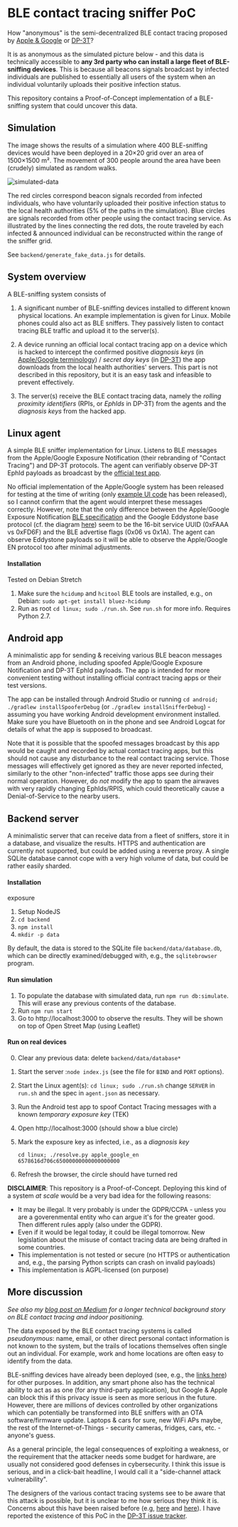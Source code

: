 # BLE contact tracing sniffer PoC

How "anonymous" is the semi-decentralized BLE contact tracing proposed by [Apple & Google](https://www.apple.com/covid19/contacttracing) or [DP-3T](https://github.com/DP-3T/documents)?

It is as anonymous as the simulated picture below - and this data is technically accessible to **any 3rd party who can install a large fleet of BLE-sniffing devices**. This is because all beacons signals broadcast by infected individuals are published to essentially all users of the system when an individual voluntarily uploads their positive infection status.

This repository contains a Proof-of-Concept implementation of a BLE-sniffing system that could uncover this data.

## Simulation

The image shows the results of a simulation where 400 BLE-sniffing devices would have been deployed in a 20×20 grid over an area of 1500×1500 m². The movement of 300 people around the area have been (crudely) simulated as random walks.

![simulated-data](.github/images/ble-sniffer-grid-simulation.png)

The red circles correspond beacon signals recorded from infected individuals, who have voluntarily uploaded their positive infection status to the local health authorities (5% of the paths in the simulation). Blue circles are signals recorded from other people using the contact tracing service. As illustrated by the lines connecting the red dots, the route traveled by each infected & announced individual can be reconstructed within the range of the sniffer grid.

See `backend/generate_fake_data.js` for details.

## System overview

A BLE-sniffing system consists of

 1. A significant number of BLE-sniffing devices installed to different known physical locations. An example implementation is given for Linux. Mobile phones could also act as BLE sniffers. They passively listen to contact tracing BLE traffic and upload it to the server(s).

 2. A device running an official local contact tracing app on a device which is hacked to intercept the confirmed positive _diagnosis keys_ (in [Apple/Google terminology][O1]) / _secret day keys_ (in [DP-3T][O2]) the app downloads from the local health authorities' servers. This part is not described in this repository, but it is an easy task and infeasible to prevent effectively.

 3. The server(s) receive the BLE contact tracing data, namely the _rolling proximity identifiers_ (RPIs, or _EphIds_ in DP-3T) from the agents and the _diagnosis keys_ from the hacked app.

[O1]: https://www.blog.google/documents/68/Android_Exposure_Notification_API_documentation_v1.2.pdf
[O2]: https://github.com/DP-3T/documents/blob/master/DP3T%20White%20Paper.pdf

## Linux agent

A simple BLE sniffer implementation for Linux. Listens to BLE messages from the Apple/Google Exposure Notification (their rebranding of "Contact Tracing") and DP-3T protocols. The agent can verifiably observe DP-3T EphId payloads as broadcast by the [official test app][DP3TApp].

No official implementation of the Apple/Google system has been released for testing at the time of writing (only [example UI code][A3] has been released), so I cannot confirm that the agent would interpret these messages correctly. However, note that the only difference between the Apple/Google Exposure Notification [BLE specification][A1] and the Google Eddystone base protocol (cf. the diagram [here][A2]) seem to be the 16-bit service UUID (0xFAAA vs 0xFD6F) and the BLE advertise flags (0x06 vs 0x1A). The agent can observe Eddystone payloads so it will be able to observe the Apple/Google EN protocol too after minimal adjustments.

[A1]: https://www.blog.google/documents/70/Exposure_Notification_-_Bluetooth_Specification_v1.2.2.pdf
[A2]: https://os.mbed.com/teams/Bluetooth-Low-Energy/code/BLE_EddystoneBeacon_Service/file/dfb7fb5a971b/Eddystone.h/
[A3]: https://github.com/google/exposure-notifications-android
[DP3TApp]: https://github.com/DP-3T/dp3t-app-android


#### Installation

Tested on Debian Stretch

 1. Make sure the `hcidump` and `hcitool` BLE tools are installed, e.g.,
   on Debian: `sudo apt-get install bluez-hcidump`
 2. Run as root `cd linux; sudo ./run.sh`. See `run.sh` for more info. Requires Python 2.7.

## Android app

A minimalistic app for sending & receiving various BLE beacon messages from an Android phone, including spoofed Apple/Google Exposure Notification and DP-3T EphId payloads. The app is intended for more convenient testing without installing official contract tracing apps or their test versions. 

The app can be installed through Android Studio or running `cd android; ./gradlew installSpooferDebug` (or `./gradlew installSnifferDebug`) - assuming you have working Android development environment installed. Make sure you have Bluetooth on in the phone and see Android Logcat for details of what the app is supposed to broadcast.

Note that it is possible that the spoofed messages broadcast by this app would be caught and recorded by actual contact tracing apps, but this should not cause any disturbance to the real contact tracing service. Those messages will effectively get ignored as they are never reported infected, similarly to the other "non-infected" traffic those apps see during their normal operation. However, do _not_ modify the app to spam the airwaves with very rapidly changing EphIds/RPIS, which could theoretically cause a Denial-of-Service to the nearby users.

## Backend server

A minimalistic server that can receive data from a fleet of sniffers, store it in a database, and visualize the results. HTTPS and authentication are currently not supported, but could be added using a reverse proxy. A single SQLite database cannot cope with a very high volume of data, but could be rather easily sharded.

#### Installation
exposure
 1. Setup NodeJS
 2. `cd backend`
 3. `npm install`
 4. `mkdir -p data`

By default, the data is stored to the SQLite file `backend/data/database.db`,
which can be directly examined/debugged with, e.g., the `sqlitebrowser` program.

#### Run simulation

 1. To populate the database with simulated data, run `npm run db:simulate`.
    This will erase any previous contents of the database.
 2. Run `npm run start`
 3. Go to http://localhost:3000 to observe the results.
    They will be shown on top of Open Street Map (using Leaflet)

#### Run on real devices

 0. Clear any previous data: delete `backend/data/database*`
 1. Start the server :`node index.js` (see the file for `BIND` and `PORT` options).
 2. Start the Linux agent(s): `cd linux; sudo ./run.sh`
    change `SERVER` in `run.sh` and the spec in `agent.json` as necessary.
 3. Run the Android test app to spoof Contact Tracing messages with a
    known _temporary exposure key_ (TEK)
 4. Open http://localhost:3000 (should show a blue circle)
 5. Mark the exposure key as infected, i.e., as a _diagnosis key_

        cd linux; ./resolve.py apple_google_en 6578616d706c65000000000000000000

 6. Refresh the browser, the circle should have turned red

**DISCLAIMER**: This repository is a Proof-of-Concept. Deploying this kind of a system _at scale_ would be a very bad idea for the following reasons:

 * It may be illegal. It very probably is under the GDPR/CCPA - unless you are a goverenmental entity who can argue it's for the greater good. Then different rules apply (also under the GDPR).
 * Even if it would be legal today, it could be illegal tomorrow. New legislation about the misuse of contact tracing data are being drafted in some countries.
 * This implementation is not tested or secure (no HTTPS or authentication and, e.g., the parsing Python scripts can crash on invalid payloads)
 * This implementation is AGPL-licensed (on purpose)

## More discussion

_See also my [blog post on Medium][D3] for a longer technical background story on BLE contact tracing and indoor positioning._

The data exposed by the BLE contact tracing systems is called _pseudonymous_: name, email, or other direct personal contact information is not known to the system, but the trails of locations themselves often single out an individual. For example, work and home locations are often easy to identify from the data.

BLE-sniffing devices have already been deployed (see, e.g., the [links here][D1]) for other purposes. In addition, any smart phone also has the technical ability to act as as one (for any third-party application), but Google & Apple can block this if this privacy issue is seen as more serious in the future. However, there are millions of devices controlled by other organizations which can potentially be transformed into BLE sniffers with an OTA software/firmware update. Laptops & cars for sure, new WiFi APs maybe, the rest of the Internet-of-Things - security cameras, fridges, cars, etc. - anyone's guess.

As a general principle, the legal consequences of exploiting a weakness, or the requirement that the attacker needs some budget for hardware, are usually not considered good defenses in cybersecurity. I think this issue is serious, and in a click-bait headline, I would call it a "side-channel attack vulnerability".

The designers of the various contact tracing systems see to be aware that this attack is possible, but it is unclear to me how serious they think it is. Concerns about this have been raised before (e.g, [here][D1] and [here][D2]). I have reported the existence of this PoC in the [DP-3T issue tracker][D1].

[D1]: https://github.com/DP-3T/documents/issues/43
[D2]: https://github.com/TCNCoalition/TCN/blob/ad400bc56d6b76e9fcec2901ae21206c0e2230ce/README.md#report-timespans-and-key-rotation
[D3]: https://medium.com/indooratlas/why-use-bluetooth-for-contact-tracing-1585feb024dc
